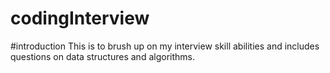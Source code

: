 # codingInterview
#introduction
This is to brush up on my interview skill abilities and includes questions on data structures and algorithms.

